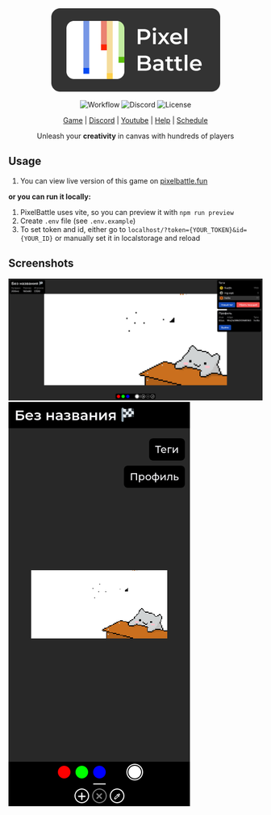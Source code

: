 <div align="center" >
<a href="https://pixelbattle.fun">
<img 
    alt="PixelBattle logo" 
    src="./docs/images/logotype.png">
</a>

<br>

![Workflow](https://github.com/mirdukkkkk/pixelbattle-frontend/actions/workflows/main.yml/badge.svg)
![Discord](https://img.shields.io/discord/969933616090075216)
![License](https://img.shields.io/github/license/pixelate-it/pixelbattle-frontend)

<a href="https://pixelbattle.fun">Game</a> |
<a href="https://discord.gg/XBPyGUv3DT">Discord</a> |
<a href="https://www.youtube.com/@pixelate-it">Youtube</a> |
<a href="https://help.pixelbattle.fun/">Help</a> |
<a href="https://help.pixelbattle.fun/schedule">Schedule</a>


</div>
<div align="center">Unleash your <strong>creativity</strong> in canvas with hundreds of players</div>

## Usage
1. You can view live version of this game on [pixelbattle.fun](https://pixelbattle.fun)

**or you can run it locally:**

1. PixelBattle uses vite, so you can preview it with `npm run preview`
2. Create `.env` file (see `.env.example`)
2. To set token and id, either go to `localhost/?token={YOUR_TOKEN}&id={YOUR_ID}` or manually set it in localstorage and reload

## Screenshots
![desktop](./docs/images/screenshots/desktop.png)
![mobile](./docs/images/screenshots/mobile.png)
